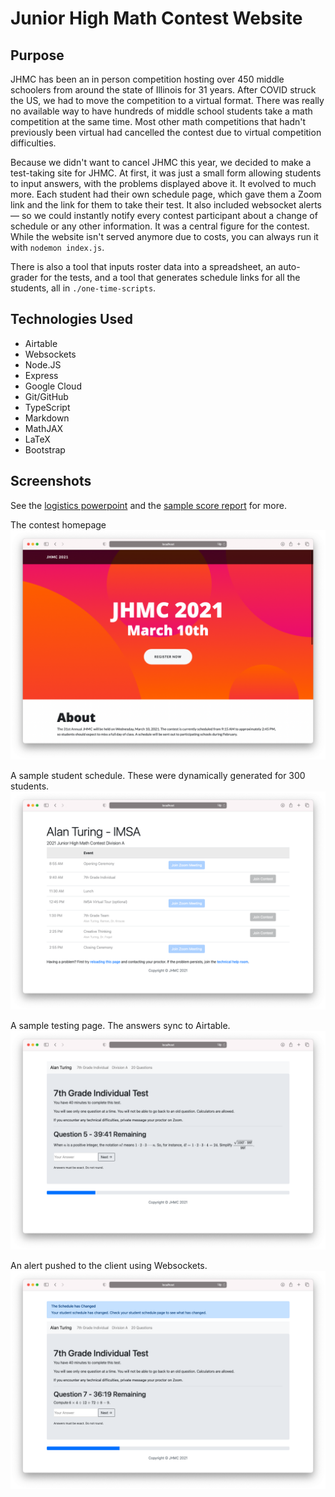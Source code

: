 # Junior High Math Contest Website

## Purpose
JHMC has been an in person competition hosting over 450 middle schoolers from around the state of Illinois for 31 years. After COVID struck the US, we had to move the competition to a virtual format. There was really no available way to have hundreds of middle school students take a math competition at the same time. Most other math competitions that hadn't previously been virtual had cancelled the contest due to virtual competition difficulties.

Because we didn't want to cancel JHMC this year, we decided to make a test-taking site for JHMC. At first, it was just a small form allowing students to input answers, with the problems displayed above it. It evolved to much more. Each student had their own schedule page, which gave them a Zoom link and the link for them to take their test. It also included websocket alerts — so we could instantly notify every contest participant about a change of schedule or any other information. It was a central figure for the contest. While the website isn't served anymore due to costs, you can always run it with `nodemon index.js`.

There is also a tool that inputs roster data into a spreadsheet, an auto-grader for the tests, and a tool that generates schedule links for all the students, all in `./one-time-scripts`.

## Technologies Used
* Airtable
* Websockets
* Node.JS
* Express
* Google Cloud
* Git/GitHub
* TypeScript
* Markdown
* MathJAX
* LaTeX
* Bootstrap

## Screenshots
See the [logistics powerpoint](https://github.com/thewindsofwinter/JHMC-scripts/blob/master/docs/JHMC%20Information%20Session.pdf) and the [sample score report](https://github.com/thewindsofwinter/JHMC-scripts/blob/master/docs/Sample%20Score%20Report.pdf) for more.

The contest homepage
![Homepage](./assets/homepage.png)

A sample student schedule. These were dynamically generated for 300 students.
![Schedule](./assets/schedule.png)

A sample testing page. The answers sync to Airtable.
![Test](./assets/test.png)

An alert pushed to the client using Websockets. 
![Alert](./assets/alert.png)
